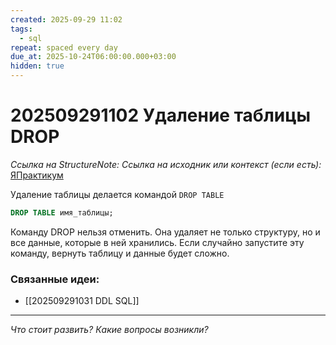 ```yaml
---
created: 2025-09-29 11:02
tags:
  - sql
repeat: spaced every day
due_at: 2025-10-24T06:00:00.000+03:00
hidden: true
---
```

# 202509291102 Удаление таблицы DROP

*Ссылка на StructureNote:*
*Ссылка на исходник или контекст (если есть):* [ЯПрактикум](https://practicum.yandex.ru/learn/backend-nodejs/courses/a4214ab0-2146-4152-b90e-651bf4c7ca5e/sprints/564244/topics/1b53ba64-4733-4307-b1cd-4bdadedf0af9/lessons/709f6080-e898-4bfb-87af-957662575c1a/)

Удаление таблицы делается командой `DROP TABLE`

```SQL
DROP TABLE имя_таблицы;
```

Команду DROP нельзя отменить. Она удаляет не только структуру, но и все данные, которые в ней хранились. Если случайно запустите эту команду, вернуть таблицу и данные будет сложно.

### Связанные идеи:

* [[202509291031 DDL SQL]]
---

*Что стоит развить? Какие вопросы возникли?*
